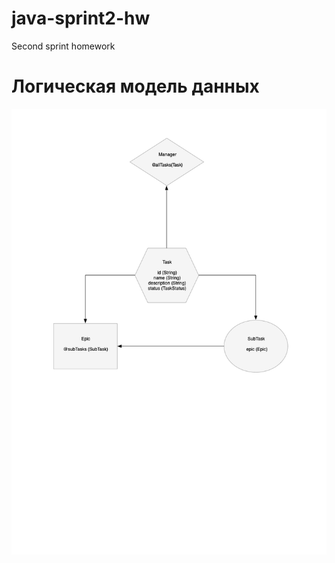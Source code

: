 # java-sprint2-hw
Second sprint homework

# Логическая модель данных

![](resources/Model.png "Model")
